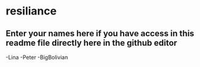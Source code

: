 # resiliance

## Enter your names here if you have access in this readme file directly here in the github editor
-Lina 
-Peter
-BigBolivian
